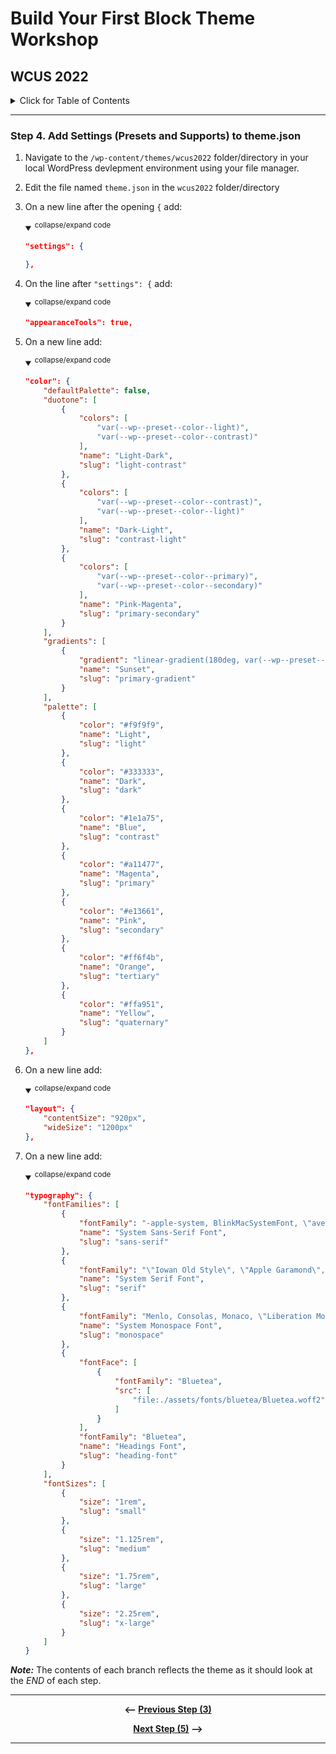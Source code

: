 # Build Your First Block Theme Workshop
## WCUS 2022
<details><summary>Click for Table of Contents</summary>

- [Step 0.][0] Setting up Development Environment 
- [Step 1.][1] Create and Activate a Minimal Block Theme
- [Step 2.][2] Create and incorporate template parts
- [Step 3.][3] Create a theme.json file
- [Step 4.][4] Add Settings to theme.json __<--You Are Here__
- [Step 5.][5] Refine Templates and Parts
- [Step 6.][6] Add styles to theme.json
- [Step 7.][7] Enqueue style.css for custom CSS
- [Step 8.][8] Register and use block styles and custom variables
- [Step 9.][9] Surface a block pattern via theme.json
- [Step 10.][10] Create a Template Layout Block Pattern
- [Step 11.][11] Create and Register singular.html
- [Step 12.][12] Create a custom 404 page
- [Step 13.][13] Create and register a custom template
- [Step 14.][14] Create a style variation
- [Step 15.][15] Final - Export your theme!
</details>

---

### Step 4. Add Settings (Presets and Supports) to theme.json

  1. Navigate to the `/wp-content/themes/wcus2022` folder/directory in your local WordPress devlepment environment using your file manager.
  2. Edit the file named `theme.json` in the `wcus2022` folder/directory
  3. On a new line after the opening `{` add:

        <details open>
        <summary>
        <sup>collapse/expand code</sup>
        </summary>

        ```json
        "settings": {

        },
        ```

        </details>

  4. On the line after `"settings": {`  add:

        <details open>
        <summary>
        <sup>collapse/expand code</sup>
        </summary>

        ```json
		"appearanceTools": true,
        ```

        </details>

  5. On a new line add:

        <details open>
        <summary>
        <sup>collapse/expand code</sup>
        </summary>

        ```json
		"color": {
			"defaultPalette": false,
			"duotone": [
				{
					"colors": [
						"var(--wp--preset--color--light)",
						"var(--wp--preset--color--contrast)"
					],
					"name": "Light-Dark",
					"slug": "light-contrast"
				},
				{
					"colors": [
						"var(--wp--preset--color--contrast)",
						"var(--wp--preset--color--light)"
					],
					"name": "Dark-Light",
					"slug": "contrast-light"
				},
				{
					"colors": [
						"var(--wp--preset--color--primary)",
						"var(--wp--preset--color--secondary)"
					],
					"name": "Pink-Magenta",
					"slug": "primary-secondary"
				}
			],
			"gradients": [
				{
					"gradient": "linear-gradient(180deg, var(--wp--preset--color--quaternary) 0%, var(--wp--preset--color--tertiary) 40%, var(--wp--preset--color--secondary) 65%, var(--wp--preset--color--primary) 75%, var(--wp--preset--color--contrast) 95%)",
					"name": "Sunset",
					"slug": "primary-gradient"
				}
			],
			"palette": [
				{
					"color": "#f9f9f9",
					"name": "Light",
					"slug": "light"
				},
				{
					"color": "#333333",
					"name": "Dark",
					"slug": "dark"
				},
				{
					"color": "#1e1a75",
					"name": "Blue",
					"slug": "contrast"
				},
				{
					"color": "#a11477",
					"name": "Magenta",
					"slug": "primary"
				},
				{
					"color": "#e13661",
					"name": "Pink",
					"slug": "secondary"
				},
				{
					"color": "#ff6f4b",
					"name": "Orange",
					"slug": "tertiary"
				},
				{
					"color": "#ffa951",
					"name": "Yellow",
					"slug": "quaternary"
				}
			]
		},
        ```

        </details>

  6. On a new line add:

        <details open>
        <summary>
        <sup>collapse/expand code</sup>
        </summary>

        ```json
        "layout": {
			"contentSize": "920px",
			"wideSize": "1200px"
		},
        ```

        </details>

  7. On a new line add:

        <details open>
        <summary>
        <sup>collapse/expand code</sup>
        </summary>

        ```json
		"typography": {
			"fontFamilies": [
				{
					"fontFamily": "-apple-system, BlinkMacSystemFont, \"avenir next\", avenir, \"segoe ui\", \"helvetica neue\", helvetica, Cantarell, Ubuntu, roboto, noto, arial, sans-serif",
					"name": "System Sans-Serif Font",
					"slug": "sans-serif"
				},
				{
					"fontFamily": "\"Iowan Old Style\", \"Apple Garamond\", Baskerville, \"Times New Roman\", \"Droid Serif\", Times, \"Source Serif Pro\", serif, \"Apple Color Emoji\", \"Segoe UI Emoji\", \"Segoe UI Symbol\"",
					"name": "System Serif Font",
					"slug": "serif"
				},
				{
					"fontFamily": "Menlo, Consolas, Monaco, \"Liberation Mono\", \"Lucida Console\", monospace",
					"name": "System Monospace Font",
					"slug": "monospace"
				},
				{
					"fontFace": [
						{
							"fontFamily": "Bluetea",
							"src": [
								"file:./assets/fonts/bluetea/Bluetea.woff2"
							]
						}
					],
					"fontFamily": "Bluetea",
					"name": "Headings Font",
					"slug": "heading-font"
				}
			],
			"fontSizes": [
				{
					"size": "1rem",
					"slug": "small"
				},
				{
					"size": "1.125rem",
					"slug": "medium"
				},
				{
					"size": "1.75rem",
					"slug": "large"
				},
				{
					"size": "2.25rem",
					"slug": "x-large"
				}
			]
		}
        ```

        </details>

*__Note:__* The contents of each branch reflects the theme as it should look at the _END_ of each step.

---

<div align="center">

__<-- [Previous Step (3)][3]__

 __[Next Step (5)][5] -->__

</div>

---

[0]: ../../tree/step-0/#wcus-2022
[1]: ../../tree/step-1/#wcus-2022
[2]: ../../tree/step-2/#wcus-2022
[3]: ../../tree/step-3/#wcus-2022
[4]: ../../tree/step-4/#wcus-2022
[5]: ../../tree/step-5/#wcus-2022
[6]: ../../tree/step-6/#wcus-2022
[7]: ../../tree/step-7/#wcus-2022
[8]: ../../tree/step-8/#wcus-2022
[9]: ../../tree/step-9/#wcus-2022
[10]: ../../tree/step-10/#wcus-2022
[11]: ../../tree/step-11/#wcus-2022
[12]: ../../tree/step-12/#wcus-2022
[13]: ../../tree/step-13/#wcus-2022
[14]: ../../tree/step-14/#wcus-2022
[15]: ../../tree/final/#wcus-2022
